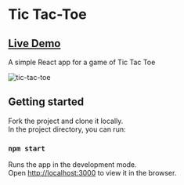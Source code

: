 # Tic Tac-Toe
##  [Live Demo](https://spotify-platylists-asaf.netlify.app/)

A simple React app for a game of Tic Tac Toe

![tic-tac-toe](https://user-images.githubusercontent.com/33829557/146644236-b03331be-5903-424f-9bd0-be919395ad36.gif)

## Getting started


Fork the project and clone it locally.<br />
In the project directory, you can run:
### `npm start`

Runs the app in the development mode.<br />
Open [http://localhost:3000](http://localhost:3000) to view it in the browser.
